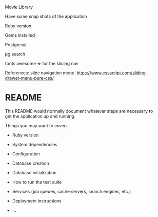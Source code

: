 Movie Library





Have some snap shots of the application

Ruby version

Gems installed

Postgresql

pg search

fonts awesome => for the sliding nav


References:
slide navigation menu:
https://www.cssscript.com/sliding-drawer-menu-pure-css/




# README

This README would normally document whatever steps are necessary to get the
application up and running.

Things you may want to cover:

* Ruby version

* System dependencies

* Configuration

* Database creation

* Database initialization

* How to run the test suite

* Services (job queues, cache servers, search engines, etc.)

* Deployment instructions

* ...
